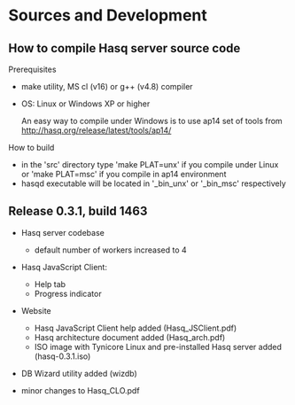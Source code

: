 # Sources and Development


How to compile Hasq server source code
--------------------------------------

Prerequisites

  - make utility, MS cl (v16) or g++ (v4.8) compiler
  - OS: Linux or Windows XP or higher

      An easy way to compile under Windows is to use ap14 set of tools
      from http://hasq.org/release/latest/tools/ap14/


How to build

  - in the 'src' directory type
           'make PLAT=unx' if you compile under Linux
        or 'make PLAT=msc' if you compile in ap14 environment
  - hasqd executable will be located in '_bin_unx'
    or '_bin_msc' respectively



Release 0.3.1, build 1463
-------------------------

   - Hasq server codebase
     - default number of workers increased to 4

   - Hasq JavaScript Client:
     - Help tab
     - Progress indicator

   - Website
     - Hasq JavaScript Client help added (Hasq_JSClient.pdf)
     - Hasq architecture document added (Hasq_arch.pdf)
     - ISO image with Tynicore Linux and pre-installed
       Hasq server added (hasq-0.3.1.iso)

   - DB Wizard utility added (wizdb)
   - minor changes to Hasq_CLO.pdf

